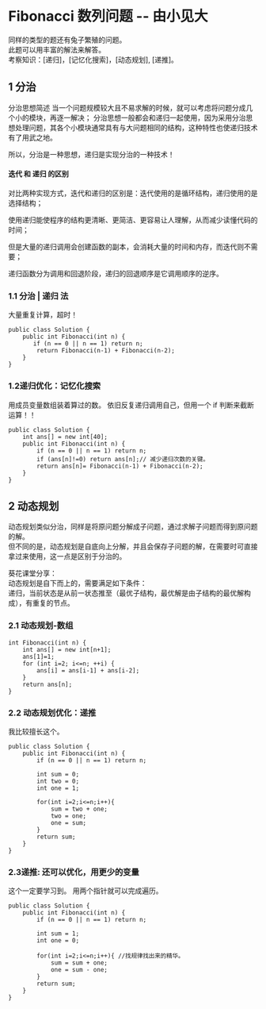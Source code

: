 # Fibonacci 数列问题 -- 由小见大
同样的类型的题还有兔子繁殖的问题。  
此题可以用丰富的解法来解答。  
考察知识：[递归]，[记忆化搜索]，[动态规划], [递推]。  


## 1 分治

分治思想简述
    当一个问题规模较大且不易求解的时候，就可以考虑将问题分成几个小的模块，再逐一解决；
    分治思想一般都会和递归一起使用，因为采用分治思想处理问题，其各个小模块通常具有与大问题相同的结构，这种特性也使递归技术有了用武之地。

所以，分治是一种思想，递归是实现分治的一种技术！ 

#### 迭代 和 递归 的区别

对比两种实现方式，迭代和递归的区别是：迭代使用的是循环结构，递归使用的是选择结构；

使用递归能使程序的结构更清晰、更简洁、更容易让人理解，从而减少读懂代码的时间；

但是大量的递归调用会创建函数的副本，会消耗大量的时间和内存，而迭代则不需要；

递归函数分为调用和回退阶段，递归的回退顺序是它调用顺序的逆序。

### 1.1 分治 | 递归 法
大量重复计算，超时！

```
public class Solution {
    public int Fibonacci(int n) {
       if (n == 0 || n == 1) return n;
        return Fibonacci(n-1) + Fibonacci(n-2);
    }
}
```
### 1.2递归优化：记忆化搜索
用成员变量数组装着算过的数。 依旧反复递归调用自己，但用一个 if 判断来截断运算！！
```
public class Solution {
    int ans[] = new int[40];
    public int Fibonacci(int n) {
        if (n == 0 || n == 1) return n;
        if (ans[n]!=0) return ans[n];// 减少递归次数的关键。
        return ans[n]= Fibonacci(n-1) + Fibonacci(n-2);
    }
}
```
## 2 动态规划

动态规划类似分治，同样是将原问题分解成子问题，通过求解子问题而得到原问题的解。  
但不同的是，动态规划是自底向上分解，并且会保存子问题的解，在需要时可直接拿过来使用，这一点是区别于分治的。

葵花课堂分享：  
动态规划是自下而上的，需要满足如下条件：   
递归，当前状态是从前一状态推至（最优子结构，最优解是由子结构的最优解构成），有重复的节点。
### 2.1 动态规划-数组
```
int Fibonacci(int n) {
    int ans[] = new int[n+1];
    ans[1]=1;
    for (int i=2; i<=n; ++i) {
        ans[i] = ans[i-1] + ans[i-2];
    }
    return ans[n];
}
```
### 2.2 动态规划优化：递推
我比较擅长这个。
```
public class Solution {
    public int Fibonacci(int n) {
        if (n == 0 || n == 1) return n;
        
        int sum = 0;
        int two = 0;
        int one = 1;
        
        for(int i=2;i<=n;i++){
            sum = two + one;
            two = one;
            one = sum;
        }
        return sum;
    }
}
```
### 2.3递推: 还可以优化，用更少的变量
这个一定要学习到。 用两个指针就可以完成遍历。
```
public class Solution {
    public int Fibonacci(int n) {
        if (n == 0 || n == 1) return n;
        
        int sum = 1;
        int one = 0;
        
        for(int i=2;i<=n;i++){ //找规律找出来的精华。
            sum = sum + one;
            one = sum - one;
        }
        return sum;
    }
}
```

